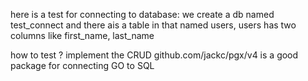 here is a test for connecting to database:
we create a db named test_connect and there ais a table in that named users, 
users has two columns like first_name, last_name

how to test ?
implement the CRUD
github.com/jackc/pgx/v4 is a good package for connecting GO to SQL
